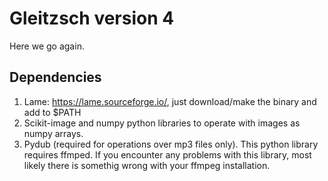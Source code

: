 # Gleitzsch version 4

Here we go again.

## Dependencies

1) Lame: <https://lame.sourceforge.io/>, just download/make the binary and add to $PATH
2) Scikit-image and numpy python libraries to operate with images as numpy arrays.
3) Pydub (required for operations over mp3 files only). This python library requires ffmped.
If you encounter any problems with this library, most likely there is somethig wrong with
your ffmpeg installation.
